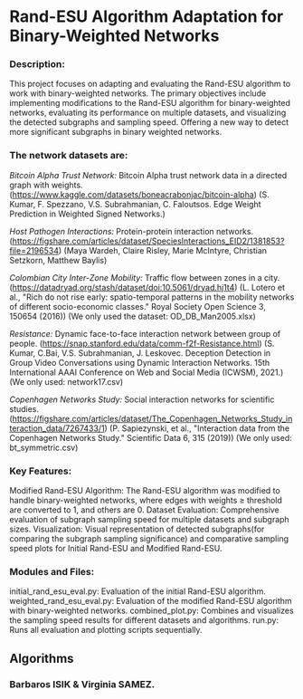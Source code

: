 # Rand-ESU Algorithm Adaptation for Binary-Weighted Networks

### Description:
This project focuses on adapting and evaluating the Rand-ESU algorithm to work with binary-weighted networks. The primary objectives include implementing modifications to the Rand-ESU algorithm for binary-weighted networks, evaluating its performance on multiple datasets, and visualizing the detected subgraphs and sampling speed. Offering a new way to detect more significant subgraphs in binary weighted networks.

### The network datasets are:
*Bitcoin Alpha Trust Network:* Bitcoin Alpha trust network data in a directed graph with weights.
(https://www.kaggle.com/datasets/boneacrabonjac/bitcoin-alpha) (S. Kumar, F. Spezzano, V.S. Subrahmanian, C. Faloutsos. Edge Weight Prediction in Weighted Signed Networks.)

*Host Pathogen Interactions:* Protein-protein interaction networks.
(https://figshare.com/articles/dataset/SpeciesInteractions_EID2/1381853?file=2196534) (Maya Wardeh, Claire Risley, Marie McIntyre, Christian Setzkorn, Matthew Baylis)

*Colombian City Inter-Zone Mobility:* Traffic flow between zones in a city.
(https://datadryad.org/stash/dataset/doi:10.5061/dryad.hj1t4) (L. Lotero et al., "Rich do not rise early: spatio-temporal patterns in the mobility networks of different socio-economic classes." Royal Society Open Science 3, 150654 (2016))
(We only used the dataset: OD_DB_Man2005.xlsx)

*Resistance:* Dynamic face-to-face interaction network between group of people.
(https://snap.stanford.edu/data/comm-f2f-Resistance.html) (S. Kumar, C.Bai, V.S. Subrahmanian, J. Leskovec. Deception Detection in Group Video Conversations using Dynamic Interaction Networks. 15th International AAAI Conference on Web and Social Media (ICWSM), 2021.)
(We only used: network17.csv)

*Copenhagen Networks Study:* Social interaction networks for scientific studies.
(https://figshare.com/articles/dataset/The_Copenhagen_Networks_Study_interaction_data/7267433/1) (P. Sapiezynski, et al., "Interaction data from the Copenhagen Networks Study." Scientific Data 6, 315 (2019))
(We only used: bt_symmetric.csv)

### Key Features: 
Modified Rand-ESU Algorithm: The Rand-ESU algorithm was modified to handle binary-weighted networks, where edges with weights ≥ threshold are converted to 1, and others are 0.
Dataset Evaluation: Comprehensive evaluation of subgraph sampling speed for multiple datasets and subgraph sizes.
Visualization: Visual representation of detected subgraphs(for comparing the subgraph sampling significance) and comparative sampling speed plots for Initial Rand-ESU and Modified Rand-ESU.

### Modules and Files: 
initial_rand_esu_eval.py: Evaluation of the initial Rand-ESU algorithm.
weighted_rand_esu_eval.py: Evaluation of the modified Rand-ESU algorithm with binary-weighted networks.
combined_plot.py: Combines and visualizes the sampling speed results for different datasets and algorithms.
run.py: Runs all evaluation and plotting scripts sequentially.

## Algorithms

### Barbaros ISIK & Virginia SAMEZ.
